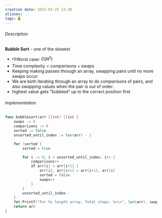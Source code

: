 ```yaml
---
creation date: 2022-03-25 13:38
aliases: 
tags: 🖥️
---
```

###### Description
**Bubble Sort** - one of the slowest
- 👎Worst case:  $O(N^2)$
- Time complexity = $comparisons + swaps$ 
- Keeping making passes through an array, swapping pairs until no more swaps occur
- We are both iterating through an array to do *comparisons* of pairs, and also *swapping* values when the pair is out of order. 
- highest value gets "bubbled" up to the correct position first

######  Implementation
```go
func bubblesort(arr []int) []int {
	swaps := 0
	comparisons := 0
	sorted := false
	unsorted_until_index := len(arr) - 1

	for !sorted {
		sorted = true

		for i := 0; i < unsorted_until_index; i++ {
			comparisons++
			if arr[i] > arr[i+1] {
				arr[i], arr[i+1] = arr[i+1], arr[i]
				sorted = false
				swaps++
			}
		}
		unsorted_until_index--
	}
	fmt.Printf("For %v length array, Total steps: %v\n", len(arr), swaps+comparisons)
	return arr
}
```

